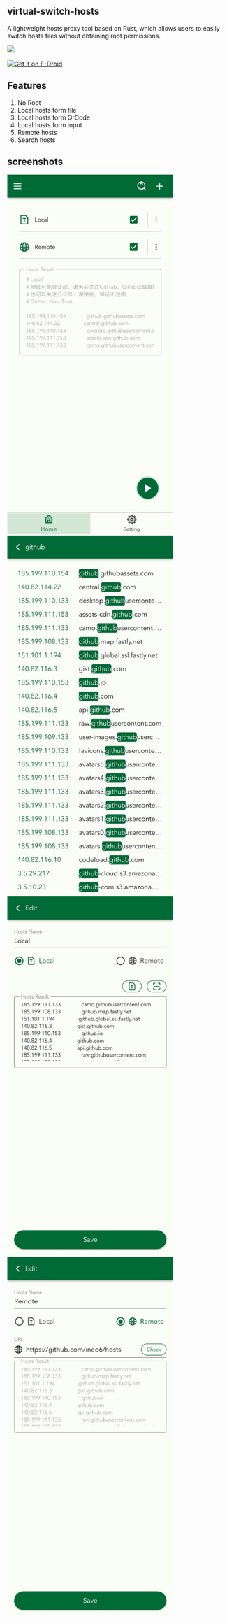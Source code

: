 ## virtual-switch-hosts

A lightweight hosts proxy tool based on Rust, which allows users to easily switch hosts files without obtaining root permissions.

<!-- TODO 替换链接 -->

<a href="https://play.google.com/store/apps/details?id=com.github.xfalcon.vhosts"><img src="https://play.google.com/intl/en_us/badges/images/generic/en-play-badge.png" height="48" /></a>

<a href="https://f-droid.org/packages/com.github.xfalcon.vhosts"><img src="https://fdroid.gitlab.io/artwork/badge/get-it-on.png" alt="Get it on F-Droid" height="48"></a>

## Features

1. No Root
2. Local hosts form file
3. Local hosts form QrCode
4. Local hosts form input
5. Remote hosts
6. Search hosts

## screenshots

<img src="./screenshots/main.jpeg" alt="License" width="380"/>   <img src="./screenshots/search.jpeg" alt="License" width="380"/>
<img src="./screenshots/local.jpeg" alt="License" width="380"/>   <img src="./screenshots/remote.jpeg" alt="License" width="380"/> 
